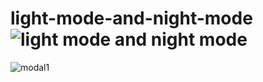# light-mode-and-night-mode![light mode and night mode](https://user-images.githubusercontent.com/31365027/174391757-1b2db32b-b77e-4d80-a5ed-990e144be0c3.PNG)
![modal1](https://user-images.githubusercontent.com/31365027/174391778-bafc7f99-4575-4b3b-b44c-8dc0c3746261.PNG)
